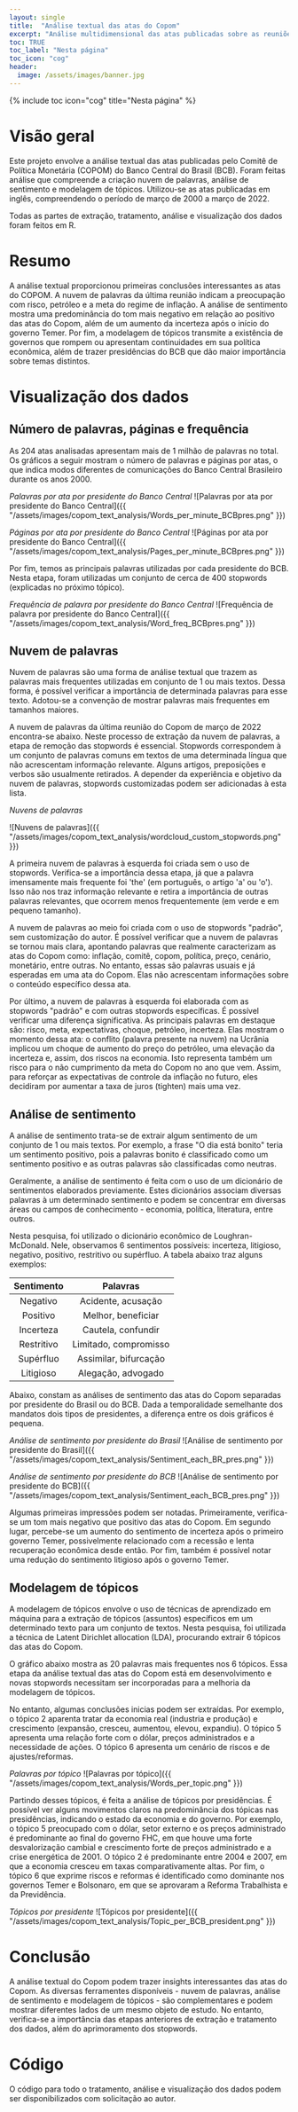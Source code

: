 ```yaml
---
layout: single
title:  "Análise textual das atas do Copom"
excerpt: "Análise multidimensional das atas publicadas sobre as reuniões do Comitê de Política Monetária."
toc: TRUE
toc_label: "Nesta página"
toc_icon: "cog"
header:
  image: /assets/images/banner.jpg
---
```


{% include toc icon="cog" title="Nesta página" %}


# Visão geral

Este projeto envolve a análise textual das atas publicadas pelo Comitê de Política Monetária (COPOM) do Banco Central do Brasil (BCB). Foram feitas análise que compreende a criação nuvem de palavras, análise de sentimento e modelagem de tópicos. Utilizou-se as atas publicadas em inglês, compreendendo o período de março de 2000 a março de 2022.

Todas as partes de extração, tratamento, análise e visualização dos dados foram feitos em R.

# Resumo

A análise textual proporcionou primeiras conclusões interessantes as atas do COPOM. A nuvem de palavras da última reunião indicam a preocupação com risco, petróleo e a meta do regime de inflação. A análise de sentimento mostra uma predominância do tom mais negativo em relação ao positivo das atas do Copom, além de um aumento da incerteza após o início do governo Temer. Por fim, a modelagem de tópicos transmite a existência de governos que rompem ou apresentam continuidades em sua política econômica, além de trazer presidências do BCB que dão maior importância sobre temas distintos.

# Visualização dos dados

## Número de palavras, páginas e frequência

As 204 atas analisadas apresentam mais de 1 milhão de palavras no total. Os gráficos a seguir mostram o número de palavras e páginas por atas, o que indica modos diferentes de comunicações do Banco Central Brasileiro durante os anos 2000.

*Palavras por ata por presidente do Banco Central*
![Palavras por ata por presidente do Banco Central]({{ "/assets/images/copom_text_analysis/Words_per_minute_BCBpres.png" }})

*Páginas por ata por presidente do Banco Central*
![Páginas por ata por presidente do Banco Central]({{ "/assets/images/copom_text_analysis/Pages_per_minute_BCBpres.png" }})

Por fim, temos as principais palavras utilizadas por cada presidente do BCB. Nesta etapa, foram utilizadas um conjunto de cerca de 400 stopwords (explicadas no próximo tópico). 

*Frequência de palavra por presidente do Banco Central* 
![Frequência de palavra por presidente do Banco Central]({{ "/assets/images/copom_text_analysis/Word_freq_BCBpres.png" }})


## Nuvem de palavras

Nuvem de palavras são uma forma de análise textual que trazem as palavras mais frequentes utilizadas em conjunto de 1 ou mais textos. Dessa forma, é possível verificar a importância de determinada palavras para esse texto. Adotou-se a convenção de mostrar palavras mais frequentes em tamanhos maiores. 

A nuvem de palavras da última reunião do Copom de março de 2022 encontra-se abaixo. Neste processo de extração da nuvem de palavras, a etapa de remoção das stopwords é essencial. Stopwords correspondem à um conjunto de palavras comuns em textos de uma determinada língua que não acrescentam informação relevante. Alguns artigos, preposições e verbos são usualmente retirados. A depender da experiência e objetivo da nuvem de palavras, stopwords customizadas podem ser adicionadas à esta lista.

*Nuvens de palavras*

![Nuvens de palavras]({{ "/assets/images/copom_text_analysis/wordcloud_custom_stopwords.png" }})

A primeira nuvem de palavras à esquerda foi criada sem o uso de stopwords. Verifica-se a importância dessa etapa, já que a palavra imensamente mais frequente foi 'the' (em português, o artigo 'a' ou 'o'). Isso não nos traz informação relevante e retira a importância de outras palavras relevantes, que ocorrem menos frequentemente (em verde e em pequeno tamanho).

A nuvem de palavras ao meio foi criada com o uso de stopwords "padrão", sem customização do autor. É possível verificar que a nuvem de palavras se tornou mais clara, apontando palavras que realmente caracterizam as atas do Copom como: inflação, comitê, copom, política, preço, cenário, monetário, entre outras. No entanto, essas são palavras usuais e já esperadas em uma ata do Copom. Elas não acrescentam informações sobre o conteúdo específico dessa ata.

Por último, a nuvem de palavras à esquerda foi elaborada com as stopwords "padrão" e com outras stopwords específicas. É possível verificar uma diferença significativa. As principais palavras em destaque são: risco, meta, expectativas, choque, petróleo, incerteza. Elas mostram o momento dessa ata: o conflito (palavra presente na nuvem) na Ucrânia implicou um choque de aumento do preço do petróleo, uma elevação da incerteza e, assim, dos riscos na economia. Isto representa também um risco para o não cumprimento da meta do Copom no ano que vem. Assim, para reforçar as expectativas de controle da inflação no futuro, eles decidiram por aumentar a taxa de juros (tighten) mais uma vez.

## Análise de sentimento
	
A análise de sentimento trata-se de extrair algum sentimento de um conjunto de 1 ou mais textos. Por exemplo, a frase "O dia está bonito" teria um sentimento positivo, pois a palavras bonito é classificado como um sentimento positivo e as outras palavras são classificadas como neutras. 

Geralmente, a análise de sentimento é feita com o uso de um dicionário de sentimentos elaborados previamente. Estes dicionários associam diversas palavras à um determinado sentimento e podem se concentrar em diversas áreas ou campos de conhecimento - economia, política, literatura, entre outros. 

Nesta pesquisa, foi utilizado o dicionário econômico de Loughran-McDonald. Nele, observamos 6 sentimentos possíveis: incerteza, litigioso, negativo, positivo, restritivo ou supérfluo. A tabela abaixo traz alguns exemplos:


|  Sentimento |  Palavras  |
|:------:|:------:|
| Negativo   | Acidente, acusação   |
| Positivo   | Melhor, beneficiar   |
| Incerteza   | Cautela, confundir  |
| Restritivo  | Limitado, compromisso   |
| Supérfluo  | Assimilar, bifurcação   |
| Litigioso   | Alegação, advogado   |

Abaixo, constam as análises de sentimento das atas do Copom separadas por presidente do Brasil ou do BCB. Dada a temporalidade semelhante dos mandatos dois tipos de presidentes, a diferença entre os dois gráficos é pequena.

*Análise de sentimento por presidente do Brasil*
![Análise de sentimento por presidente do Brasil]({{ "/assets/images/copom_text_analysis/Sentiment_each_BR_pres.png" }})

*Análise de sentimento por presidente do BCB*
![Análise de sentimento por presidente do BCB]({{ "/assets/images/copom_text_analysis/Sentiment_each_BCB_pres.png" }})

Algumas primeiras impressões podem ser notadas. Primeiramente, verifica-se um tom mais negativo que positivo das atas do Copom.  Em segundo lugar, percebe-se um aumento do sentimento de incerteza após o primeiro governo Temer, possivelmente relacionado com a recessão e lenta recuperação econômica desde então. Por fim, também é possível notar uma redução do sentimento litigioso após o governo Temer.

## Modelagem de tópicos

A modelagem de tópicos envolve o uso de técnicas de aprendizado em máquina para a extração de tópicos (assuntos) específicos em um determinado texto para um conjunto de textos. Nesta pesquisa, foi utilizada a técnica de Latent Dirichlet allocation (LDA), procurando extrair 6 tópicos das atas do Copom. 

O gráfico abaixo mostra as 20 palavras mais frequentes nos 6 tópicos. Essa etapa da análise textual das atas do Copom está em desenvolvimento e novas stopwords necessitam ser incorporadas para a melhoria da modelagem de tópicos.

No entanto, algumas conclusões inicias podem ser extraídas. Por exemplo, o tópico 2 aparenta tratar da economia real (industria e produção) e crescimento (expansão, cresceu, aumentou, elevou, expandiu). O tópico 5 apresenta uma relação forte com o dólar, preços administrados e a necessidade de ações. O tópico 6 apresenta um cenário de riscos e de ajustes/reformas.

*Palavras por tópico*
![Palavras por tópico]({{ "/assets/images/copom_text_analysis/Words_per_topic.png" }})

Partindo desses tópicos, é feita a análise de tópicos por presidências. É possível ver alguns movimentos claros na predominância dos tópicas nas presidências, indicando o estado da economia e do governo. Por exemplo, o tópico 5 preocupado com o dólar, setor externo e os preços administrado é predominante ao final do governo FHC, em que houve uma forte desvalorização cambial e crescimento forte de preços administrado e a crise energética de 2001. O tópico 2 é predominante entre 2004 e 2007, em que a economia cresceu em taxas comparativamente altas. Por fim, o tópico 6 que exprime riscos e reformas é identificado como dominante nos governos Temer e Bolsonaro, em que se aprovaram a Reforma Trabalhista e da Previdência.

*Tópicos por presidente*
![Tópicos por presidente]({{ "/assets/images/copom_text_analysis/Topic_per_BCB_president.png" }})

# Conclusão

A análise textual do Copom podem trazer insights interessantes das atas do Copom. As diversas ferramentes disponíveis - nuvem de palavras, análise de sentimento e modelagem de tópicos - são complementares e podem mostrar diferentes lados de um mesmo objeto de estudo. No entanto, verifica-se a importância das etapas anteriores de extração e tratamento dos dados, além do aprimoramento dos stopwords. 


# Código

O código para todo o tratamento, análise e visualização dos dados podem ser disponibilizados com solicitação ao autor.